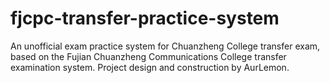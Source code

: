 # fjcpc-transfer-practice-system
An unofficial exam practice system for Chuanzheng College transfer exam, based on the Fujian Chuanzheng Communications College transfer examination system. Project design and construction by AurLemon.

